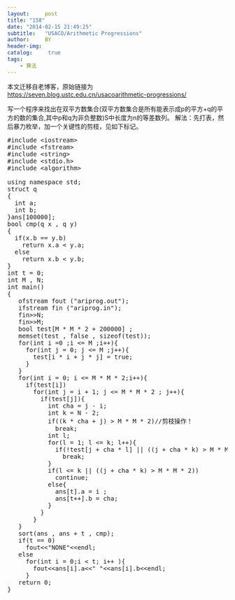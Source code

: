 ```yaml
---
layout:     post
title: "158"
date: "2014-02-15 21:49:25"
subtitle:   "USACO/Arithmetic Progressions"
author:     BY
header-img:
catalog: 	 true
tags:
    - 算法
---
```


本文迁移自老博客，原始链接为 <https://seven.blog.ustc.edu.cn/usacoarithmetic-progressions/>

写一个程序来找出在双平方数集合(双平方数集合是所有能表示成p的平方+q的平方的数的集合,其中p和q为非负整数)S中长度为n的等差数列。 
解法：先打表，然后暴力枚举，加一个关键性的剪枝，见如下标记。
<pre class = "brush:[cpp]">
#include &lt;iostream&gt;
#include &lt;fstream&gt;
#include &lt;string&gt;
#include &lt;stdio.h&gt;
#include &lt;algorithm&gt;

using namespace std;
struct q
{
  int a;
  int b;
}ans[100000];
bool cmp(q x , q y)
{
  if(x.b == y.b)
	return x.a < y.a;
  else
	return x.b < y.b;
}
int t = 0;
int M , N;
int main()
{
   ofstream fout ("ariprog.out");
   ifstream fin ("ariprog.in");
   fin&gt;&gt;N;
   fin&gt;&gt;M;
   bool test[M * M * 2 + 200000] ;
   memset(test , false , sizeof(test));
   for(int i =0 ;i <= M ;i++){
	 for(int j = 0; j <= M ;j++){
	   test[i * i + j * j] = true;
	 }
   }
   for(int i = 0; i <= M * M * 2;i++){
	 if(test[i])
	   for(int j = i + 1; j <= M * M * 2 ; j++){
		 if(test[j]){
		   int cha = j - i;
		   int k = N - 2;
		   if((k * cha + j) > M * M * 2)//剪枝操作！
			 break;
		   int l;
		   for(l = 1; l <= k; l++){
			 if(!test[j + cha * l] || ((j + cha * k) > M * M * 2))
			   break;
		   }
		   if(l <= k || ((j + cha * k) > M * M * 2))
			 continue;
		   else{
			 ans[t].a = i ;
			 ans[t++].b = cha;
		   }
		 }
	   }
   }
   sort(ans , ans + t , cmp);
   if(t == 0)
	 fout&lt;&lt;"NONE"&lt;&lt;endl;
   else
	 for(int i = 0;i < t; i++ ){
	   fout&lt;&lt;ans[i].a&lt;&lt;" "&lt;&lt;ans[i].b&lt;&lt;endl;
	 }
   return 0;
} 
</pre>
